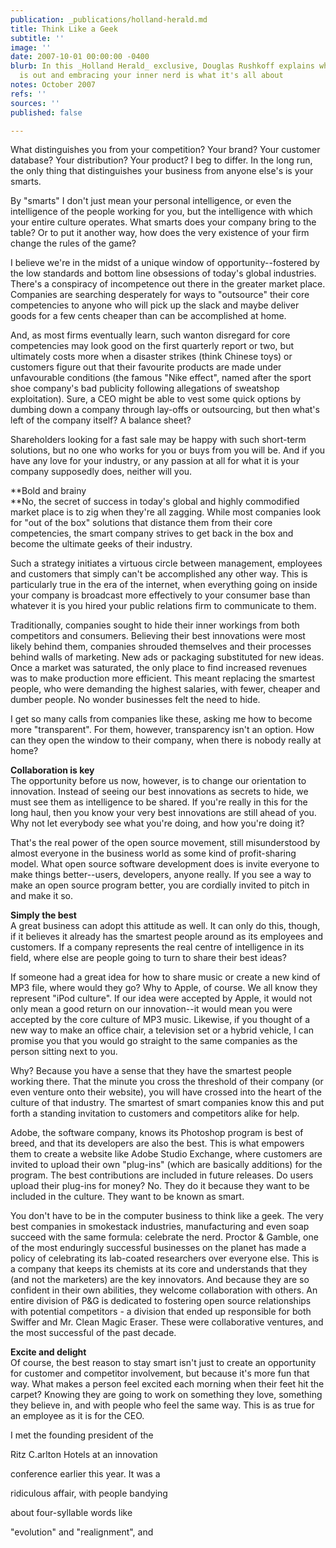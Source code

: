 ```yaml
---
publication: _publications/holland-herald.md
title: Think Like a Geek
subtitle: ''
image: ''
date: 2007-10-01 00:00:00 -0400
blurb: In this _Holland Herald_ exclusive, Douglas Rushkoff explains why outsourcing
  is out and embracing your inner nerd is what it's all about
notes: October 2007
refs: ''
sources: ''
published: false

---
```

What distinguishes you from your competition? Your brand? Your customer database? Your distribution? Your product? I beg to differ. In the long run, the only thing that distinguishes your business from anyone else's is your smarts.

By "smarts" I don't just mean your personal intelligence, or even the intelligence of the people working for you, but the intelligence with which your entire culture operates. What smarts does your company bring to the table? Or to put it another way, how does the very existence of your firm change the rules of the game?

I believe we're in the midst of a unique window of opportunity--fostered by the low standards and bottom line obsessions of today's global industries. There's a conspiracy of incompetence out there in the greater market place. Companies are searching desperately for ways to "outsource" their core competencies to anyone who will pick up the slack and maybe deliver goods for a few cents cheaper than can be accomplished at home.

And, as most firms eventually learn, such wanton disregard for core competencies may look good on the first quarterly report or two, but ultimately costs more when a disaster strikes (think Chinese toys) or customers figure out that their favourite products are made under unfavourable conditions (the famous "Nike effect", named after the sport shoe company's bad publicity following allegations of sweatshop exploitation). Sure, a CEO might be able to vest some quick options by dumbing down a company through lay-offs or outsourcing, but then what's left of the company itself? A balance sheet?

Shareholders looking for a fast sale may be happy with such short-term solutions, but no one who works for you or buys from you will be. And if you have any love for your industry, or any passion at all for what it is your company supposedly does, neither will you.

**Bold and brainy  
**No, the secret of success in today's global and highly commodified market place is to zig when they're all zagging. While most companies look for "out of the box" solutions that distance them from their core competencies, the smart company strives to get back in the box and become the ultimate geeks of their industry.

Such a strategy initiates a virtuous circle between management, employees and customers that simply can't be accomplished any other way. This is particularly true in the era of the internet, when everything going on inside your company is broadcast more effectively to your consumer base than whatever it is you hired your public relations firm to communicate to them.

Traditionally, companies sought to hide their inner workings from both competitors and consumers. Believing their best innovations were most likely behind them, companies shrouded themselves and their processes behind walls of marketing. New ads or packaging substituted for new ideas. Once a market was saturated, the only place to find increased revenues was to make production more efficient. This meant replacing the smartest people, who were demanding the highest salaries, with fewer, cheaper and dumber people. No wonder businesses felt the need to hide.

I get so many calls from companies like these, asking me how to become more "transparent". For them, however, transparency isn't an option. How can they open the window to their company, when there is nobody really at home?

**Collaboration is key**  
The opportunity before us now, however, is to change our orientation to innovation. Instead of seeing our best innovations as secrets to hide, we must see them as intelligence to be shared. If you're really in this for the long haul, then you know your very best innovations are still ahead of you. Why not let everybody see what you're doing, and how you're doing it?

That's the real power of the open source movement, still misunderstood by almost everyone in the business world as some kind of profit-sharing model. What open source software development does is invite everyone to make things better--users, developers, anyone really. If you see a way to make an open source program better, you are cordially invited to pitch in and make it so.

**Simply the best**  
A great business can adopt this attitude as well. It can only do this, though, if it believes it already has the smartest people around as its employees and customers. If a company represents the real centre of intelligence in its field, where else are people going to turn to share their best ideas?

If someone had a great idea for how to share music or create a new kind of MP3 file, where would they go? Why to Apple, of course. We all know they represent "iPod culture". If our idea were accepted by Apple, it would not only mean a good return on our innovation--it would mean you were accepted by the core culture of MP3 music. Likewise, if you thought of a new way to make an office chair, a television set or a hybrid vehicle, I can promise you that you would go straight to the same companies as the person sitting next to you.

Why? Because you have a sense that they have the smartest people working there. That the minute you cross the threshold of their company (or even venture onto their website), you will have crossed into the heart of the culture of that industry. The smartest of smart companies know this and put forth a standing invitation to customers and competitors alike for help.

Adobe, the software company, knows its Photoshop program is best of breed, and that its developers are also the best. This is what empowers them to create a website like Adobe Studio Exchange, where customers are invited to upload their own "plug-ins" (which are basically additions) for the program. The best contributions are included in future releases. Do users upload their plug-ins for money? No. They do it because they want to be included in the culture. They want to be known as smart.

You don't have to be in the computer business to think like a geek. The very best companies in smokestack industries, manufacturing and even soap succeed with the same formula: celebrate the nerd. Proctor & Gamble, one of the most enduringly successful businesses on the planet has made a policy of celebrating its lab-coated researchers over everyone else. This is a company that keeps its chemists at its core and understands that they (and not the marketers) are the key innovators. And because they are so confident in their own abilities, they welcome collaboration with others. An entire division of P&G is dedicated to fostering open source relationships with potential competitors - a division that ended up responsible for both Swiffer and Mr. Clean Magic Eraser. These were collaborative ventures, and the most successful of the past decade.

**Excite and delight**  
Of course, the best reason to stay smart isn't just to create an opportunity for customer and competitor involvement, but because it's more fun that way. What makes a person feel excited each morning when their feet hit the carpet? Knowing they are going to work on something they love, something they believe in, and with people who feel the same way. This is as true for an employee as it is for the CEO.

I met the founding president of the

Ritz C.arlton Hotels at an innovation

conference earlier this year. It was a

ridiculous affair, with people bandying

about four-syllable words like

"evolution" and "realignment", and